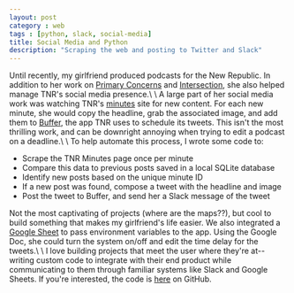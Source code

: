 ```yaml
---
layout: post
category : web
tags : [python, slack, social-media]
title: Social Media and Python
description: "Scraping the web and posting to Twitter and Slack"
---
```


Until recently, my girlfriend produced podcasts for the New Republic. In addition to her work on [Primary Concerns](https://newrepublic.com/authors/primary-concerns) and [Intersection](https://newrepublic.com/tags/intersection), she also helped manage TNR's social media presence.\\
\\
A large part of her social media work was watching TNR's [minutes](http://newrepublic.com/minutes) site for new content. For each new minute, she would copy the headline, grab the associated image, and add them to [Buffer](https://buffer.com/), the app TNR uses to schedule its tweets. This isn't the most thrilling work, and can be downright annoying when trying to edit a podcast on a deadline.\\
\\
To help automate this process, I wrote some code to:

- Scrape the TNR Minutes page once per minute
- Compare this data to previous posts saved in a local SQLite database
- Identify new posts based on the unique minute ID
- If a new post was found, compose a tweet with the headline and image
- Post the tweet to Buffer, and send her a Slack message of the tweet

Not the most captivating of projects (where are the maps??), but cool to build something that makes my girlfriend's life easier. We also integrated a [Google Sheet](https://docs.google.com/spreadsheets/d/1t0wCIi_ZV4mHFyGyQs3DqidCSUZD4pifj74IedKMVr0/edit#gid=0) to pass environment variables to the app. Using the Google Doc, she could turn the system on/off and edit the time delay for the tweets.\\
\\
I love building projects that meet the user where they're at-- writing custom code to integrate with their end product while communicating to them through familiar systems like Slack and Google Sheets. If you're interested, the code is [here](https://github.com/mappingvermont/tnrminutes) on GitHub.
